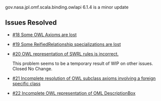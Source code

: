 gov.nasa.jpl.omf.scala.binding.owlapi 6.1.4 is a minor update

## Issues Resolved

- [#18 Some OWL Axioms are lost](https://github.com/JPL-IMCE/gov.nasa.jpl.omf.scala.binding.owlapi/issues/18)

- [#19 Some ReifiedRelationship specializations are lost](https://github.com/JPL-IMCE/gov.nasa.jpl.omf.scala.binding.owlapi/issues/19)

- [#20 OWL representation of SWRL rules is incorrect.](https://github.com/JPL-IMCE/gov.nasa.jpl.omf.scala.binding.owlapi/issues/20)

    This problem seems to be a temporary result of WIP on other issues.
    Closed No Change.
        
- [#21 Incomplete resolution of OWL subclass axioms involving a foreign specific class](https://github.com/JPL-IMCE/gov.nasa.jpl.omf.scala.binding.owlapi/issues/21)

- [#22 Incomplete OWL representation of OML DescriptionBox](https://github.com/JPL-IMCE/gov.nasa.jpl.omf.scala.binding.owlapi/issues/22)
